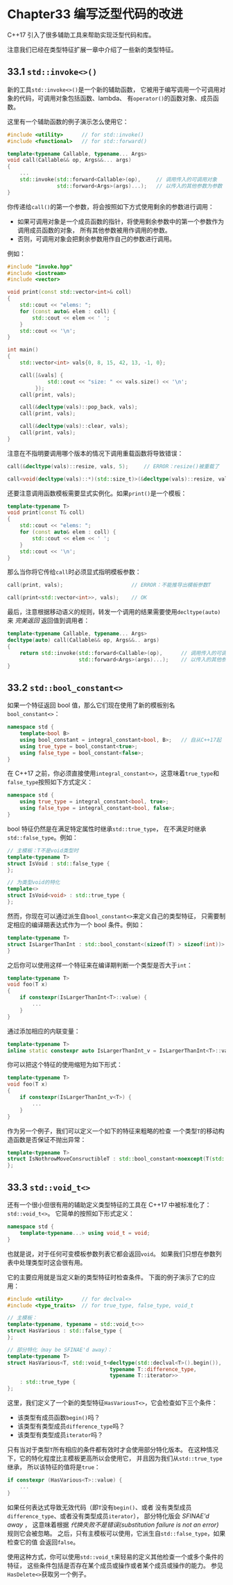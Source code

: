 # Chapter33 编写泛型代码的改进

C++17 引入了很多辅助工具来帮助实现泛型代码和库。

注意我们已经在类型特征扩展一章中介绍了一些新的类型特征。

## 33.1 `std::invoke<>()`

新的工具`std::invoke<>()`是一个新的辅助函数，
它被用于编写调用一个可调用对象的代码，可调用对象包括函数、lambda、
有`operator()`的函数对象、成员函数。

这里有一个辅助函数的例子演示怎么使用它：

```cpp
#include <utility>      // for std::invoke()
#include <functional>   // for std::forward()

template<typename Callable, typename... Args>
void call(Callable&& op, Args&&... args)
{
    ...
    std::invoke(std::forward<Callable>(op),     // 调用传入的可调用对象
                std::forward<Args>(args)...);   // 以传入的其他参数为参数
}
```

你传递给`call()`的第一个参数，将会按照如下方式使用剩余的参数进行调用：

- 如果可调用对象是一个成员函数的指针，将使用剩余参数中的第一个参数作为调用成员函数的对象，
  所有其他参数被用作调用的参数。
- 否则，可调用对象会把剩余参数用作自己的参数进行调用。

例如：

```cpp
#include "invoke.hpp"
#include <iostream>
#include <vector>

void print(const std::vector<int>& coll)
{
    std::cout << "elems: ";
    for (const auto& elem : coll) {
        std::cout << elem << ' ';
    }
    std::cout << '\n';
}

int main()
{
    std::vector<int> vals{0, 8, 15, 42, 13, -1, 0};

    call([&vals] {
             std::cout << "size: " << vals.size() << '\n';
         });
    call(print, vals);

    call(&decltype(vals)::pop_back, vals);
    call(print, vals);

    call(&decltype(vals)::clear, vals);
    call(print, vals);
}
```

注意在不指明要调用哪个版本的情况下调用重载函数将导致错误：

```cpp
call(&decltype(vals)::resize, vals, 5);     // ERROR：resize()被重载了

call<void(decltype(vals)::*)(std::size_t)>(&decltype(vals)::resize, vals, 5);   // OK
```

还要注意调用函数模板需要显式实例化。如果`print()`是一个模板：

```cpp
template<typename T>
void print(const T& coll)
{
    std::cout << "elems: ";
    for (const auto& elem : coll) {
        std::cout << elem << ' ';
    }
    std::cout << '\n';
}
```

那么当你将它传给`call`时必须显式指明模板参数：

```cpp
call(print, vals);                      // ERROR：不能推导出模板参数T

call(print<std::vector<int>>, vals);    // OK
```

最后，注意根据移动语义的规则，转发一个调用的结果需要使用`decltype(auto)`来
_完美返回_ 返回值到调用者：

```cpp
template<typename Callable, typename... Args>
decltype(auto) call(Callable&& op, Args&&.. args)
{
    return std::invoke(std::forward<Callable>(op),      // 调用传入的可调用对象
                       std::forward<Args>(args)...);    // 以传入的其他参数为参数
}
```

## 33.2 `std::bool_constant<>`

如果一个特征返回 bool 值，那么它们现在使用了新的模板别名`bool_constant<>`：

```cpp
namespace std {
    template<bool B>
    using bool_constant = integral_constant<bool, B>;   // 自从C++17起
    using true_type = bool_constant<true>;
    using false_type = bool_constant<false>;
}
```

在 C++17 之前，你必须直接使用`integral_constant<>`，这意味着`true_type`和
`false_type`按照如下方式定义：

```cpp
namespace std {
    using true_type = integral_constant<bool, true>;
    using false_type = integral_constant<bool, false>;
}
```

bool 特征仍然是在满足特定属性时继承`std::true_type`，
在不满足时继承`std::false_type`。例如：

```cpp
// 主模板：T不是void类型时
template<typename T>
struct IsVoid : std::false_type {
};

// 为类型void的特化
template<>
struct IsVoid<void> : std::true_type {
};
```

然而，你现在可以通过派生自`bool_constant<>`来定义自己的类型特征，
只需要制定相应的编译期表达式作为一个 bool 条件。例如：

```cpp
template<typename T>
struct IsLargerThanInt : std::bool_constant<(sizeof(T) > sizeof(int))> {
}
```

之后你可以使用这样一个特征来在编译期判断一个类型是否大于`int`：

```cpp
template<typename T>
void foo(T x)
{
    if constexpr(IsLargerThanInt<T>::value) {
        ...
    }
}
```

通过添加相应的内联变量：

```cpp
template<typename T>
inline static constexpr auto IsLargerThanInt_v = IsLargerThanInt<T>::value;
```

你可以把这个特征的使用缩短为如下形式：

```cpp
template<typename T>
void foo(T x)
{
    if constexpr(IsLargerThanInt_v<T>) {
        ...
    }
}
```

作为另一个例子，我们可以定义一个如下的特征来粗略的检查
一个类型`T`的移动构造函数是否保证不抛出异常：

```cpp
template<typename T>
struct IsNothrowMoveConsructibleT : std::bool_constant<noexcept(T(std::declval<T>()))> {
};
```

## 33.3 `std::void_t<>`

还有一个很小但很有用的辅助定义类型特征的工具在 C++17 中被标准化了：`std::void_t<>`。
它简单的按照如下形式定义：

```cpp
namespace std {
    template<typename...> using void_t = void;
}
```

也就是说，对于任何可变模板参数列表它都会返回`void`。
如果我们只想在参数列表中处理类型时这会很有用。

它的主要应用就是当定义新的类型特征时检查条件。
下面的例子演示了它的应用：

```cpp
#include <utility>      // for declval<>
#include <type_traits>  // for true_type, false_type, void_t

// 主模板：
template<typename, typename = std::void_t<>>
struct HasVarious : std::false_type {
};

// 部分特化（may be SFINAE'd away）：
template<typename T>
struct HasVarious<T, std::void_t<decltype(std::declval<T>().begin()),
                                 typename T::difference_type,
                                 typename T::iterator>>
    : std::true_type {
};
```

这里，我们定义了一个新的类型特征`HasVariousT<>`，它会检查如下三个条件：

- 该类型有成员函数`begin()`吗？
- 该类型有类型成员`difference_type`吗？
- 该类型有类型成员`iterator`吗？

只有当对于类型`T`所有相应的条件都有效时才会使用部分特化版本。
在这种情况下，它的特化程度比主模板更高所以会使用它，
并且因为我们从`std::true_type`继承，
所以该特征的值将是`true`：

```cpp
if constexpr (HasVarious<T>::value) {
    ...
}
```

如果任何表达式导致无效代码（即`T`没有`begin()`、或者
没有类型成员`difference_type`、或者没有类型成员`iterator`），
部分特化版会 _SFINAE'd away_ ，
这意味着根据 _代换失败不是错误(substitution failure is not an error)_ 规则它会被忽略。
之后，只有主模板可以使用，它派生自`std::false_type`，如果检查它的值
会返回`false`。

使用这种方式，你可以使用`std::void_t`来轻易的定义其他检查一个或多个条件的特征，
这些条件包括是否存在某个成员或操作或者某个成员或操作的能力。
参见`HasDelete<>`获取另一个例子。
